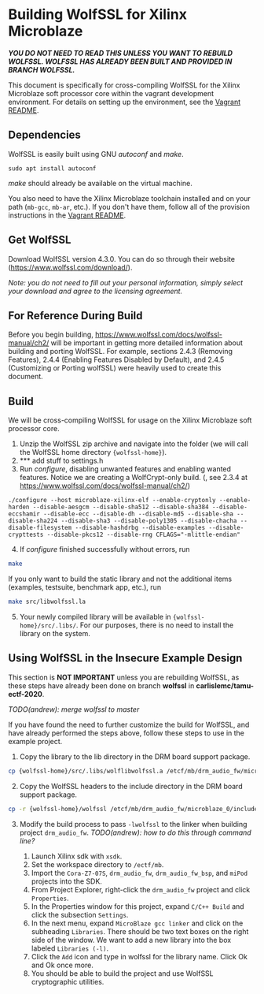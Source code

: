 # Building WolfSSL for Xilinx Microblaze

***YOU DO NOT NEED TO READ THIS UNLESS YOU WANT TO REBUILD WOLFSSL. WOLFSSL HAS ALREADY BEEN BUILT AND PROVIDED IN BRANCH WOLFSSL.***

This document is specifically for cross-compiling WolfSSL for the Xilinx Microblaze soft processor core within the vagrant development environment. For details on setting up the environment, see the [Vagrant README](../vagrant/README.md).

## Dependencies

WolfSSL is easily built using GNU *autoconf* and *make*.
```shell
sudo apt install autoconf
```
*make* should already be available on the virtual machine.

You also need to have the Xilinx Microblaze toolchain installed and on your path (`mb-gcc`, `mb-ar`, etc.). If you don't have them, follow all of the provision instructions in the [Vagrant README](../vagrant/README.md#Provision-Instructions).

## Get WolfSSL

Download WolfSSL version 4.3.0. You can do so through their website (https://www.wolfssl.com/download/).

*Note: you do not need to fill out your personal information, simply select your download and agree to the licensing agreement.*

## For Reference During Build

Before you begin building, https://www.wolfssl.com/docs/wolfssl-manual/ch2/ will be important in getting more detailed information about building and porting WolfSSL. For example, sections 2.4.3 (Removing Features), 2.4.4 (Enabling Features Disabled by Default), and 2.4.5 (Customizing or Porting wolfSSL) were heavily used to create this document.

## Build

We will be cross-compiling WolfSSL for usage on the Xilinx Microblaze soft processor core.

1. Unzip the WolfSSL zip archive and navigate into the folder (we will call the WolfSSL home directory `{wolfssl-home}`).
2. *** add stuff to settings.h
3. Run *configure*, disabling unwanted features and enabling wanted features. Notice we are creating a WolfCrypt-only build. (, see 2.3.4 at https://www.wolfssl.com/docs/wolfssl-manual/ch2/)
```shell
./configure --host microblaze-xilinx-elf --enable-cryptonly --enable-harden --disable-aesgcm --disable-sha512 --disable-sha384 --disable-eccshamir --disable-ecc --disable-dh --disable-md5 --disable-sha --disable-sha224 --disable-sha3 --disable-poly1305 --disable-chacha --disable-filesystem --disable-hashdrbg --disable-examples --disable-crypttests --disable-pkcs12 --disable-rng CFLAGS="-mlittle-endian"
```

4. If *configure* finished successfully without errors, run
```bash
make
```
If you only want to build the static library and not the additional items (examples, testsuite, benchmark app, etc.), run
```bash
make src/libwolfssl.la
```
5. Your newly compiled library will be available in `{wolfssl-home}/src/.libs/`. For our purposes, there is no need to install the library on the system.

## Using WolfSSL in the Insecure Example Design

This section is **NOT IMPORTANT** unless you are rebuilding WolfSSL, as these steps have already been done on branch **wolfssl** in **carlislemc/tamu-ectf-2020**.

*TODO(andrew): merge wolfssl to master*

If you have found the need to further customize the build for WolfSSL, and have already performed the steps above, follow these steps to use in the example project.

1. Copy the library to the lib directory in the DRM board support package.
```bash
cp {wolfssl-home}/src/.libs/wolflibwolfssl.a /etcf/mb/drm_audio_fw/microblaze_0/lib/
```
2. Copy the WolfSSL headers to the include directory in the DRM board support package.
```bash
cp -r {wolfssl-home}/wolfssl /etcf/mb/drm_audio_fw/microblaze_0/include/
```
3. Modify the build process to pass `-lwolfssl` to the linker when building project `drm_audio_fw`. *TODO(andrew): how to do this through command line?*

   1. Launch Xilinx sdk with `xsdk`.
   2. Set the workspace directory to `/ectf/mb`.
   3. Import the `Cora-Z7-07S`, `drm_audio_fw`, `drm_audio_fw_bsp`, and `miPod` projects into the SDK.
   4. From Project Explorer, right-click the `drm_audio_fw` project and click `Properties`.
   5. In the Properties window for this project, expand `C/C++ Build` and click the subsection `Settings`.
   6. In the next menu, expand `MicroBlaze gcc linker` and click on the subheading `Libraries`. There should be two text boxes on the right side of the window. We want to add a new library into the box labeled `Libraries (-l)`.
   7. Click the `Add` icon and type in wolfssl for the library name. Click Ok and Ok once more.
   8. You should be able to build the project and use WolfSSL cryptographic utilities.
